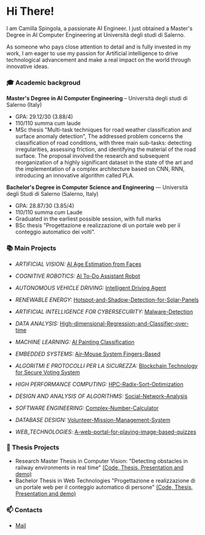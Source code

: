 # Hi There!
I am Camilla Spingola, a passionate AI Engineer. I just obtained a Master's Degree in AI Computer Engineering at Università degli studi di Salerno.  

As someone who pays close attention to detail and is fully invested in my work, I am eager to use my passion for Artificial intelligence to drive technological advancement and make a real impact on the world through innovative ideas. 

### 🎓 Academic backgroud
**Master's Degree in AI Computer Engineering** – Università degli studi di Salerno (Italy)
* GPA: ​29.12/30 (3.88/4)
* 110/110 summa cum laude
* MSc thesis "Multi-task techniques for road weather classification and surface anomaly detection", The addressed problem concerns the classification of road conditions, with three main sub-tasks: detecting irregularities, assessing friction, and identifying the material of the road surface. The proposal involved the research and subsequent reorganization of a highly significant dataset in the state of the art and the implementation of a complex architecture based on CNN, RNN, introducing an innovative algorithm called PLA.

**Bachelor's Degree in Computer Science and Engineering** — Università degli Studi di Salerno (Salerno, Italy) 
* GPA: 28.87/30 (3.85/4)
* 110/110 summa cum Laude
* Graduated in the earliest possible session, with full marks
* BSc thesis "Progettazione e realizzazione di un portale web per il conteggio automatico dei volti".

### 📚 Main Projects
* _ARTIFICIAL VISION:_ [AI Age Estimation from Faces](https://github.com/MattiaMarseglia/Artificial-Vision-Project)
* _COGNITIVE ROBOTICS:_ [AI To-Do Assistant Robot](https://github.com/CamillaSpi/AI-To-Do-Assistant-Robot)
* _AUTONOMOUS VEHICLE DRIVING:_ [Intelligent Driving Agent](https://github.com/vturi3/Intelligent-Driving-Agent)
* _RENEWABLE ENERGY:_ [Hotspot-and-Shadow-Detection-for-Solar-Panels](https://github.com/MattiaMarseglia/Hotspot-and-Shadow-Detection-for-Solar-Panels)
* _ARTIFICIAL INTELLIGENCE FOR CYBERSECURITY:_ [Malware-Detection](https://github.com/MattiaMarseglia/Malware-Detection)
* _DATA ANALYSIS:_ [High-dimensional-Regression-and-Classifier-over-time](https://github.com/CamillaSpi/High-dimensional-space-Regression-and-Logistic-Classifier-over-time)
* _MACHINE LEARNING:_ [AI Painting Classification](https://github.com/MattiaMarseglia/Painting-Classification)
* _EMBEDDED SYSTEMS:_ [Air-Mouse System Fingers-Based](https://github.com/MattiaMarseglia/AIR-Mouse-Project)
* _ALGORITMI E PROTOCOLLI PER LA SICUREZZA:_ [Blockchain Technology for Secure Voting System](https://github.com/MattiaMarseglia/Blockchain-for-Correct-Voting)
* _HIGH PERFORMANCE COMPUTING:_ [HPC-Radix-Sort-Optimization](https://github.com/MattiaMarseglia/HPC-Radix-Sort-Optimization)

* _DESIGN AND ANALYSIS OF ALGORITHMS:_ [Social-Network-Analysis](https://github.com/MattiaMarseglia/Design-and-Analysis-of-Algorithms)
* _SOFTWARE ENGINEERING:_ [Complex-Number-Calculator](https://github.com/CamillaSpi/ProjectGruppo12IZ)
* _DATABASE DESIGN:_ [Volunteer-Mission-Management-System](https://github.com/MattiaMarseglia/Volunteer-Mission-Management-System)
* _WEB_TECHNOLOGIES_: [A-web-portal-for-playing-image-based-quizzes](https://github.com/CamillaSpi/A-web-portal-for-playing-image-based-quizzes)


### 📌 Thesis Projects
* Research Master Thesis in Computer Vision: "Detecting obstacles in railway environments in real time" [(Code, Thesis, Presentation and demo)](https://github.com/CamillaSpi/Detecting-obstacles-in-railway-environments-in-real-time)
* Bachelor Thesis in Web Technologies "Progettazione e realizzazione di un portale web per il conteggio automatico di persone" [(Code, Thesis, Presentation and demo)](https://github.com/CamillaSpi/ImageClassifier-A-web-portal-for-image-classification-using-AI)
### 📫 Contacts
* [Mail](spingolacamilla36@gmail.com)


